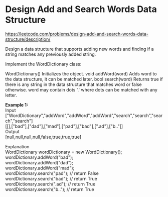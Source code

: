 # Design Add and Search Words Data Structure
https://leetcode.com/problems/design-add-and-search-words-data-structure/description/

Design a data structure that supports adding new words and finding if a string matches any previously added string.

Implement the WordDictionary class:

WordDictionary() Initializes the object.
void addWord(word) Adds word to the data structure, it can be matched later.
bool search(word) Returns true if there is any string in the data structure that matches word or false otherwise. word may contain dots '.' where dots can be matched with any letter.
 
<b>Example 1:</b>\
Input\
["WordDictionary","addWord","addWord","addWord","search","search","search","search"]\
[[],["bad"],["dad"],["mad"],["pad"],["bad"],[".ad"],["b.."]]\
Output\
[null,null,null,null,false,true,true,true]

Explanation\
WordDictionary wordDictionary = new WordDictionary();\
wordDictionary.addWord("bad");\
wordDictionary.addWord("dad");\
wordDictionary.addWord("mad");\
wordDictionary.search("pad"); // return False\
wordDictionary.search("bad"); // return True\
wordDictionary.search(".ad"); // return True\
wordDictionary.search("b.."); // return True